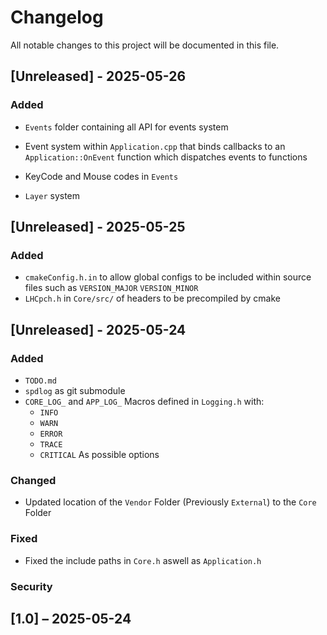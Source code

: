 # Changelog

All notable changes to this project will be documented in this file.

## [Unreleased] - 2025-05-26

### Added

- `Events` folder containing all API for events system
- Event system within `Application.cpp` that binds callbacks to an `Application::OnEvent` function which dispatches events to functions
- KeyCode and Mouse codes in `Events`

- `Layer` system

## [Unreleased] - 2025-05-25

### Added

- `cmakeConfig.h.in` to allow global configs to be included within source files such as `VERSION_MAJOR` `VERSION_MINOR`
- `LHCpch.h` in `Core/src/` of headers to be precompiled by cmake

## [Unreleased] - 2025-05-24

### Added

- `TODO.md`
- `spdlog` as git submodule
- `CORE_LOG_` and `APP_LOG_` Macros defined in `Logging.h` with:
  - `INFO`
  - `WARN`
  - `ERROR`
  - `TRACE`
  - `CRITICAL`
    As possible options

### Changed

- Updated location of the `Vendor` Folder (Previously `External`) to the `Core` Folder

### Fixed

- Fixed the include paths in `Core.h` aswell as `Application.h`

### Security

## [1.0] – 2025-05-24
